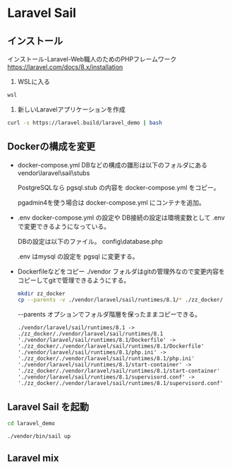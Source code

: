 # Laravel Sail

## インストール

インストール-Laravel-Web職人のためのPHPフレームワーク
<https://laravel.com/docs/8.x/installation>

1. WSLに入る

  ```powershell
  wsl
  ```

1. 新しいLaravelアプリケーションを作成

  ```bash
  curl -s https://laravel.build/laravel_demo | bash
  ```

## Dockerの構成を変更

- docker-compose.yml
  DBなどの構成の雛形は以下のフォルダにある
  vendor\laravel\sail\stubs

  PostgreSQLなら pgsql.stub の内容を docker-compose.yml をコピー。

  pgadmin4を使う場合は docker-compose.yml にコンテナを追加。
- .env
  docker-compose.yml の設定や DB接続の設定は環境変数として .env で変更できるようになっている。

  DBの設定は以下のファイル。
  config\database.php

  .env はmysql の設定を pgsql に変更する。
- Dockerfileなどをコピー
  ./vendor フォルダはgitの管理外なので変更内容をコピーしてgitで管理できるようにする。
  
  ```bash
  mkdir zz_docker
  cp --parents -v ./vendor/laravel/sail/runtimes/8.1/* ./zz_docker/
  ```
  
  --parents オプションでフォルダ階層を保ったままコピーできる。

  ```console
  ./vendor/laravel/sail/runtimes/8.1 -> ./zz_docker/./vendor/laravel/sail/runtimes/8.1
  './vendor/laravel/sail/runtimes/8.1/Dockerfile' -> './zz_docker/./vendor/laravel/sail/runtimes/8.1/Dockerfile'
  './vendor/laravel/sail/runtimes/8.1/php.ini' -> './zz_docker/./vendor/laravel/sail/runtimes/8.1/php.ini'
  './vendor/laravel/sail/runtimes/8.1/start-container' -> './zz_docker/./vendor/laravel/sail/runtimes/8.1/start-container'
  './vendor/laravel/sail/runtimes/8.1/supervisord.conf' -> './zz_docker/./vendor/laravel/sail/runtimes/8.1/supervisord.conf'
  ```

## Laravel Sail を起動

```bash
cd laravel_demo

./vendor/bin/sail up
```

## Laravel mix

